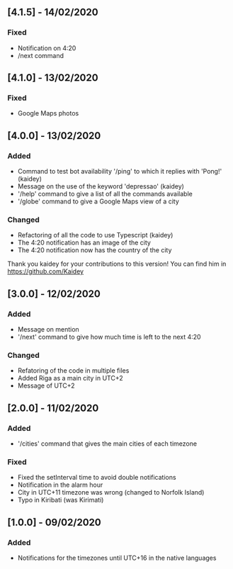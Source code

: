 ## [4.1.5] - 14/02/2020

### Fixed

- Notification on 4:20
- /next command

## [4.1.0] - 13/02/2020

### Fixed

- Google Maps photos

## [4.0.0] - 13/02/2020

### Added

- Command to test bot availability '/ping' to which it replies with 'Pong!' (kaidey)
- Message on the use of the keyword 'depressao' (kaidey)
- '/help' command to give a list of all the commands available
- '/globe' command to give a Google Maps view of a city

### Changed

- Refactoring of all the code to use Typescript (kaidey)
- The 4:20 notification has an image of the city
- The 4:20 notification now has the country of the city

Thank you kaidey for your contributions to this version! You can find him in https://github.com/Kaidey

## [3.0.0] - 12/02/2020

### Added

- Message on mention
- '/next' command to give how much time is left to the next 4:20

### Changed

- Refatoring of the code in multiple files
- Added Riga as a main city in UTC+2
- Message of UTC+2

## [2.0.0] - 11/02/2020

### Added

- '/cities' command that gives the main cities of each timezone

### Fixed

- Fixed the setInterval time to avoid double notifications
- Notification in the alarm hour
- City in UTC+11 timezone was wrong (changed to Norfolk Island)
- Typo in Kiribati (was Kirimati)

## [1.0.0] - 09/02/2020

### Added

- Notifications for the timezones until UTC+16 in the native languages